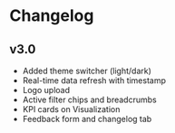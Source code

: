 # Changelog

## v3.0
- Added theme switcher (light/dark)
- Real-time data refresh with timestamp
- Logo upload
- Active filter chips and breadcrumbs
- KPI cards on Visualization
- Feedback form and changelog tab

